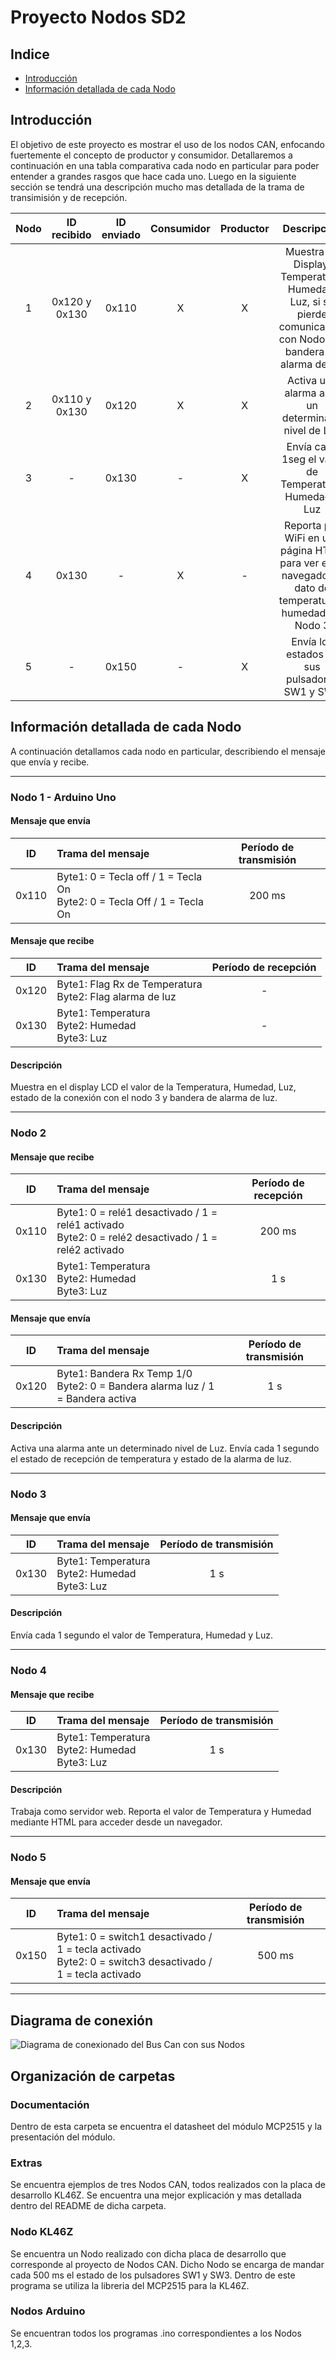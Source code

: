 # Proyecto Nodos SD2

## Indice
- [Introducción](#Introducción)
- [Información detallada de cada Nodo](#información-detallada-de-cada-nodo)


## Introducción
El objetivo de este proyecto es mostrar el uso de los nodos CAN, enfocando fuertemente el concepto de productor y consumidor. Detallaremos a continuación en una tabla comparativa cada nodo en particular para poder entender a grandes rasgos que hace cada uno. Luego en la siguiente sección se tendrá una descripción mucho mas detallada de la trama de transimisión y de recepción.

| Nodo | ID recibido   | ID enviado | Consumidor | Productor | Descripción | Dispositivo |
|:----:|:-------------:|:----------:|:----------:|:---------:|:-----------:|:-----------:|
| 1    | 0x120 y 0x130 | 0x110      | X          | X         | Muestra en Display: Temperatura, Humedad, Luz, si se pierde comunicación con Nodo 3, y bandera de alarma de luz | Arduino Uno |
| 2    | 0x110 y 0x130 | 0x120      | X          | X         | Activa una alarma ante un determinado nivel de Luz | Arduino Uno |
| 3    | -             | 0x130      | -          | X         | Envía cada 1seg el valor de Temperatura, Humedad y Luz | Arduino Uno |
| 4    | 0x130         | -          | X          | -         | Reporta por WiFi en una página HTML para ver en el navegador el dato de temperatura y humedad del Nodo 3 | ESP32 |
| 5    | -             | 0x150      | -          | X         | Envía los estados de sus pulsadores SW1 y SW3 | KL46Z |

## Información detallada de cada Nodo
A continuación detallamos cada nodo en particular, describiendo el mensaje que envía y recibe.

---

### Nodo 1 - Arduino Uno

#### Mensaje que envía

| ID    | Trama del mensaje                                                                 | Período de transmisión |
|:-----:|:----------------------------------------------------------------------------------|:----------------------:|
| 0x110 | Byte1: 0 = Tecla off / 1 = Tecla On <br> Byte2: 0 = Tecla Off / 1 = Tecla On      | 200 ms                |

#### Mensaje que recibe

| ID    | Trama del mensaje                                                              | Período de recepción |
|:-----:|:-------------------------------------------------------------------------------|:--------------------:|
| 0x120 | Byte1: Flag Rx de Temperatura <br> Byte2: Flag alarma de luz                   | -                   |
| 0x130 | Byte1: Temperatura <br> Byte2: Humedad <br> Byte3: Luz                         | -                   |

#### Descripción

Muestra en el display LCD el valor de la Temperatura, Humedad, Luz, estado de la conexión con el nodo 3 y bandera de alarma de luz.

---

### Nodo 2

#### Mensaje que recibe

| ID    | Trama del mensaje                                                                                        | Período de recepción |
|:-----:|:---------------------------------------------------------------------------------------------------------|:--------------------:|
| 0x110 | Byte1: 0 = relé1 desactivado / 1 = relé1 activado <br> Byte2: 0 = relé2 desactivado / 1 = relé2 activado | 200 ms               |
| 0x130 | Byte1: Temperatura <br> Byte2: Humedad <br> Byte3: Luz                                                   | 1 s                  |

#### Mensaje que envía

| ID    | Trama del mensaje                                                                      | Período de transmisión |
|:-----:|:---------------------------------------------------------------------------------------|:----------------------:|
| 0x120 | Byte1: Bandera Rx Temp 1/0 <br> Byte2: 0 = Bandera alarma luz / 1 = Bandera activa     | 1 s                    |

#### Descripción

Activa una alarma ante un determinado nivel de Luz. Envía cada 1 segundo el estado de recepción de temperatura y estado de la alarma de luz.

---

### Nodo 3

#### Mensaje que envía

| ID    | Trama del mensaje                                           | Período de transmisión |
|:-----:|:------------------------------------------------------------|:----------------------:|
| 0x130 | Byte1: Temperatura <br> Byte2: Humedad <br> Byte3: Luz      | 1 s                    |

#### Descripción

Envía cada 1 segundo el valor de Temperatura, Humedad y Luz.

---

### Nodo 4

#### Mensaje que recibe

| ID    | Trama del mensaje                                           | Período de transmisión |
|:-----:|:------------------------------------------------------------|:----------------------:|
| 0x130 | Byte1: Temperatura <br> Byte2: Humedad <br> Byte3: Luz      | 1 s                    |

#### Descripción

Trabaja como servidor web. Reporta el valor de Temperatura y Humedad mediante HTML para acceder desde un navegador.

---

### Nodo 5

#### Mensaje que envía

| ID    | Trama del mensaje                                                                                            | Período de transmisión |
|:-----:|:-------------------------------------------------------------------------------------------------------------|:----------------------:|
| 0x150 | Byte1: 0 = switch1 desactivado / 1 = tecla activado <br> Byte2: 0 = switch3 desactivado / 1 = tecla activado | 500 ms                 |

---

## Diagrama de conexión

![Diagrama de conexionado del Bus Can con sus Nodos](https://github.com/Agustin586/Ejemplos-SD2/blob/main/image/Diagrama_CANBUS.jpeg)

## Organización de carpetas

### Documentación
Dentro de esta carpeta se encuentra el datasheet del módulo MCP2515 y la presentación del módulo.

### Extras
Se encuentra ejemplos de tres Nodos CAN, todos realizados con la placa de desarrollo KL46Z. Se encuentra una mejor explicación y mas detallada dentro del README de dicha carpeta.

### Nodo KL46Z
Se encuentra un Nodo realizado con dicha placa de desarrollo que corresponde al proyecto de Nodos CAN. Dicho Nodo se encarga de mandar cada 500 ms el estado de los pulsadores SW1 y SW3. Dentro de este programa se utiliza la libreria del MCP2515 para la KL46Z.

### Nodos Arduino
Se encuentran todos los programas .ino correspondientes a los Nodos 1,2,3.
